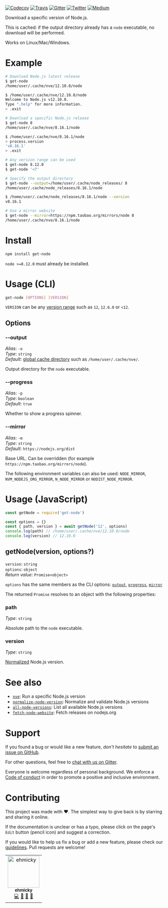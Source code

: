 [![Codecov](https://img.shields.io/codecov/c/github/ehmicky/get-node.svg?label=tested&logo=codecov)](https://codecov.io/gh/ehmicky/get-node)
[![Travis](https://img.shields.io/badge/cross-platform-4cc61e.svg?logo=travis)](https://travis-ci.org/ehmicky/get-node)
[![Gitter](https://img.shields.io/gitter/room/ehmicky/get-node.svg?logo=gitter)](https://gitter.im/ehmicky/get-node)
[![Twitter](https://img.shields.io/badge/%E2%80%8B-twitter-4cc61e.svg?logo=twitter)](https://twitter.com/intent/follow?screen_name=ehmicky)
[![Medium](https://img.shields.io/badge/%E2%80%8B-medium-4cc61e.svg?logo=medium)](https://medium.com/@ehmicky)

Download a specific version of Node.js.

This is cached: if the output directory already has a `node` executable, no
download will be performed.

Works on Linux/Mac/Windows.

# Example

```bash
# Download Node.js latest release
$ get-node
/home/user/.cache/nve/12.10.0/node

$ /home/user/.cache/nve/12.10.0/node
Welcome to Node.js v12.10.0.
Type ".help" for more information.
> .exit

# Download a specific Node.js release
$ get-node 8
/home/user/.cache/nve/8.16.1/node

$ /home/user/.cache/nve/8.16.1/node
> process.version
'v8.16.1'
> .exit

# Any version range can be used
$ get-node 8.12.0
$ get-node '<7'

# Specify the output directory
$ get-node --output=/home/user/.cache/node_releases/ 8
/home/user/.cache/node_releases/8.16.1/node

$ /home/user/.cache/node_releases/8.16.1/node --version
v8.16.1

# Use a mirror website
$ get-node --mirror=https://npm.taobao.org/mirrors/node 8
/home/user/.cache/nve/8.16.1/node
```

# Install

```bash
npm install get-node
```

`node >=8.12.0` must already be installed.

# Usage (CLI)

```bash
get-node [OPTIONS] [VERSION]
```

`VERSION` can be any [version range](https://github.com/npm/node-semver) such as
`12`, `12.6.0` or `<12`.

## Options

### --output

_Alias_: `-o`<br> _Type_: `string`<br>_Default_:
[global cache directory](https://github.com/ehmicky/global-cache-dir) such as
`/home/user/.cache/nve/`.

Output directory for the `node` executable.

### --progress

_Alias_: `-p`<br>_Type_: `boolean`<br>_Default_: `true`

Whether to show a progress spinner.

### --mirror

_Alias_: `-m`<br>_Type_: `string`<br>_Default_: `https://nodejs.org/dist`

Base URL. Can be overridden (for example `https://npm.taobao.org/mirrors/node`).

The following environment variables can also be used: `NODE_MIRROR`,
`NVM_NODEJS_ORG_MIRROR`, `N_NODE_MIRROR` or `NODIST_NODE_MIRROR`.

# Usage (JavaScript)

<!-- Remove 'eslint-skip' once estree supports top-level await -->
<!-- eslint-skip -->

```js
const getNode = require('get-node')

const options = {}
const { path, version } = await getNode('12', options)
console.log(path) // /home/user/.cache/nve/12.10.0/node
console.log(version) // 12.10.0
```

## getNode(version, options?)

`version`: `string`<br>`options`: `object`<br>_Return value_: `Promise<object>`

`options` has the same members as the CLI options: [`output`](#--output),
[`progress`](#--progress), [`mirror`](#--mirror)

The returned `Promise` resolves to an object with the following properties:

### path

_Type_: `string`

Absolute path to the `node` executable.

### version

_Type_: `string`

[Normalized](https://github.com/ehmicky/normalize-node-version) Node.js version.

# See also

- [`nve`](https://github.com/ehmicky/nve): Run a specific Node.js version
- [`normalize-node-version`](https://github.com/ehmicky/normalize-node-version):
  Normalize and validate Node.js versions
- [`all-node-versions`](https://github.com/ehmicky/all-node-versions): List all
  available Node.js versions
- [`fetch-node-website`](https://github.com/ehmicky/fetch-node-website): Fetch
  releases on nodejs.org

# Support

If you found a bug or would like a new feature, _don't hesitate_ to
[submit an issue on GitHub](../../issues).

For other questions, feel free to
[chat with us on Gitter](https://gitter.im/ehmicky/get-node).

Everyone is welcome regardless of personal background. We enforce a
[Code of conduct](CODE_OF_CONDUCT.md) in order to promote a positive and
inclusive environment.

# Contributing

This project was made with ❤️. The simplest way to give back is by starring and
sharing it online.

If the documentation is unclear or has a typo, please click on the page's `Edit`
button (pencil icon) and suggest a correction.

If you would like to help us fix a bug or add a new feature, please check our
[guidelines](CONTRIBUTING.md). Pull requests are welcome!

<!-- Thanks go to our wonderful contributors: -->

<!-- ALL-CONTRIBUTORS-LIST:START -->
<!-- prettier-ignore -->
<table><tr><td align="center"><a href="https://twitter.com/ehmicky"><img src="https://avatars2.githubusercontent.com/u/8136211?v=4" width="100px;" alt="ehmicky"/><br /><sub><b>ehmicky</b></sub></a><br /><a href="https://github.com/ehmicky/get-node/commits?author=ehmicky" title="Code">💻</a> <a href="#design-ehmicky" title="Design">🎨</a> <a href="#ideas-ehmicky" title="Ideas, Planning, & Feedback">🤔</a> <a href="https://github.com/ehmicky/get-node/commits?author=ehmicky" title="Documentation">📖</a></td></tr></table>

<!-- ALL-CONTRIBUTORS-LIST:END -->
